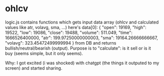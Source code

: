 # ohlcv
logic.js contains functions which gets input data array (ohlcv and calculated values like atr, volavg, sma, ...)
here's data[0]:
{
    "open": 19169,
    "high": 19522,
    "low": 19086,
    "close": 19488,
    "volume": 511.049,
    "time": 1666526400000,
    "atr": 199.97250000000003,
    "sma": 19164.26666666667,
    "volavg": 323.45472499999994
}
from DB and returns bullish/neutral/bearish (output).
Purpose is to "calculate": is it sell or is it buy (seems simple, but it only seems).

Why: I got excited (i was shocked) with chatgpt (the things it outputed to my screen) and started sharing.
